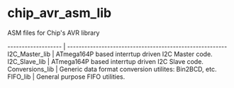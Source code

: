 chip_avr_asm_lib
================

ASM files for Chip's AVR library  

 ------------------- | --------------------------------------------------------  
I2C_Master_lib | ATmega164P based interrtup driven I2C Master code.  
I2C_Slave_lib | ATmega164P based interrtup driven I2C Slave code.  
Conversions_lib | Generic data format conversion utilites: Bin2BCD, etc.  
FIFO_lib | General purpose FIFO utilities.
